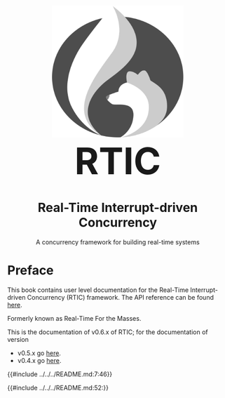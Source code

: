 <div align="center"><img width="300" height="300" src="RTIC.svg"></div>
<div style="font-size: 6em; font-weight: bolder;" align="center">RTIC</div>

<h1 align="center">Real-Time Interrupt-driven Concurrency</h1>

<p align="center">A concurrency framework for building real-time systems</p>

# Preface

This book contains user level documentation for the Real-Time Interrupt-driven Concurrency
(RTIC) framework. The API reference can be found [here](../../api/).

Formerly known as Real-Time For the Masses.

<!--There is a translation of this book in [Russian].-->

<!--[Russian]: ../ru/index.html-->

This is the documentation of v0.6.x of RTIC; for the documentation of version

* v0.5.x go [here](/0.5).
* v0.4.x go [here](/0.4).

{{#include ../../../README.md:7:46}}

{{#include ../../../README.md:52:}}
